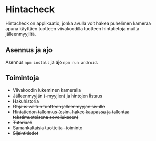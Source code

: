 # Hintacheck

Hintacheck on applikaatio, jonka avulla voit hakea puhelimen kameraa apuna käyttäen tuotteen viivakoodilla tuotteen hintatietoja muilta jälleenmyyjiltä.

## Asennus ja ajo

Asennus `npm install` ja ajo `npm run android`.

## Toimintoja

- Viivakoodin lukeminen kameralla
- Jälleenmyyjän (-myyjien) ja hintojen listaus
- Hakuhistoria
- ~~Ohjaus valitun tuotteen jälleenmyyjän sivulle~~
- ~~Hintatiedon tallennus (esim. hakee kaupassa ja tallentaa tekstimuotoisena sovellukseen)~~
- ~~Tutoriaali~~
- ~~Samankaltaisia tuotteita -toiminto~~
- ~~Sijaintitiedot~~
